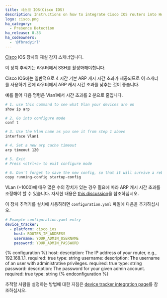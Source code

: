 ```yaml
---
title: 시스코 IOS(Cisco IOS)
description: Instructions on how to integrate Cisco IOS routers into Home Assistant.
logo: cisco.png
ha_category:
  - Presence Detection
ha_release: 0.33
ha_codeowners:
  - '@fbradyirl'
---
```


[Cisco](https://www.cisco.com/) IOS 장치의 재실 감지 스캐너입니다.

<div class='note warning'>
이 장치 추적기는 라우터에서 SSH를 활성화해야합니다.
</div>

Cisco IOS에는 일반적으로 4 시간 기본 ARP 캐시 시간 초과가 제공되므로 이 스캐너를 사용하기 전에 라우터에서 ARP 캐시 시간 초과를 낮추는 것이 좋습니다.

예를 들어 다음 명령은 Vlan1에서 시간 초과를 2 분으로 줄입니다.

```bash
# 1. use this command to see what Vlan your devices are on
show ip arp

# 2. Go into configure mode
conf t

# 3. Use the Vlan name as you see it from step 1 above
interface Vlan1

# 4. Set a new arp cache timeout
arp timeout 120

# 5. Exit
# Press <ctrl+c> to exit configure mode

# 6. Don't forget to save the new config, so that it will survive a reboot
copy running-config startup-config
```

<div class='note warning'>

VLan (+1000)에 매우 많은 수의 장치가 있는 경우 필요에 따라 ARP 캐시 시간 초과를 조정해야 할 수 있습니다. 자세한 내용은 [this discussion](https://supportforums.cisco.com/discussion/10169296/arp-timeout)을 참조하십시오.

</div>

이 장치 추적기를 설치에 사용하려면 `configuration.yaml` 파일에 다음을 추가하십시오.

```yaml
# Example configuration.yaml entry
device_tracker:
  - platform: cisco_ios
    host: ROUTER_IP_ADDRESS
    username: YOUR_ADMIN_USERNAME
    password: YOUR_ADMIN_PASSWORD
```

{% configuration %}
host:
  description: The IP address of your router, e.g., 192.168.1.1.
  required: true
  type: string
username:
  description: The username of an user with administrative privileges.
  required: true
  type: string
password:
  description: The password for your given admin account.
  required: true
  type: string
{% endconfiguration %}

추적할 사람을 설정하는 방법에 대한 지침은 [device tracker integration page](/integrations/device_tracker/)를 참조하십시오.